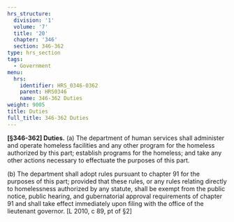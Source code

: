 ```yaml
---
hrs_structure:
  division: '1'
  volume: '7'
  title: '20'
  chapter: '346'
  section: 346-362
type: hrs_section
tags:
  - Government
menu:
  hrs:
    identifier: HRS_0346-0362
    parent: HRS0346
    name: 346-362 Duties
weight: 9005
title: Duties
full_title: 346-362 Duties
---
```

**[§346-362] Duties.** (a) The department of human services shall administer and operate homeless facilities and any other program for the homeless authorized by this part; establish programs for the homeless; and take any other actions necessary to effectuate the purposes of this part.

(b) The department shall adopt rules pursuant to chapter 91 for the purposes of this part; provided that these rules, or any rules relating directly to homelessness authorized by any statute, shall be exempt from the public notice, public hearing, and gubernatorial approval requirements of chapter 91 and shall take effect immediately upon filing with the office of the lieutenant governor. [L 2010, c 89, pt of §2]